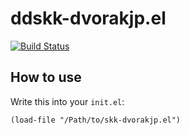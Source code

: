 ddskk-dvorakjp.el
==========================

[![Build Status](https://travis-ci.com/y-yu/ddskk-dvorakjp.svg?branch=master)](https://travis-ci.com/y-yu/ddskk-dvorakjp)

## How to use

Write this into your `init.el`:

```elisp
(load-file "/Path/to/skk-dvorakjp.el")
```

